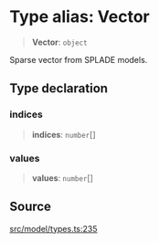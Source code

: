 # Type alias: Vector

> **Vector**: `object`

Sparse vector from SPLADE models.

## Type declaration

### indices

> **indices**: `number`[]

### values

> **values**: `number`[]

## Source

[src/model/types.ts:235](https://github.com/dexaai/llm-tools/blob/f300435/src/model/types.ts#L235)
